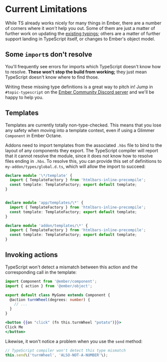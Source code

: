 # Current Limitations

While TS already works nicely for many things in Ember, there are a number of corners where it _won't_ help you out. Some of them are just a matter of further work on updating the [existing typings](https://github.com/DefinitelyTyped/DefinitelyTyped/tree/master/types/ember); others are a matter of further support landing in TypeScript itself, or changes to Ember's object model.

## Some `import`s don't resolve

You'll frequently see errors for imports which TypeScript doesn't know how to resolve. **These won't stop the build from working;** they just mean TypeScript doesn't know where to find those.

Writing these missing type definitions is a great way to pitch in! Jump in `#topic-typescript` on the [Ember Community Discord server](https://discord.gg/zT3asNS) and we'll be happy to help you.

## Templates

Templates are currently totally non-type-checked. This means that you lose any safety when moving into a template context, even if using a Glimmer `Component` in Ember Octane.

Addons need to import templates from the associated `.hbs` file to bind to the layout of any components they export. The TypeScript compiler will report that it cannot resolve the module, since it does not know how to resolve files ending in `.hbs`. To resolve this, you can provide this set of definitions to `my-addon/types/global.d.ts`, which will allow the import to succeed:

```ts
declare module '\*/template' {
  import { TemplateFactory } from 'htmlbars-inline-precompile';
  const template: TemplateFactory; export default template;
}


declare module 'app/templates/\*' {
  import { TemplateFactory } from 'htmlbars-inline-precompile';
  const template: TemplateFactory; export default template;
}

declare module 'addon/templates/\*' {
  import { TemplateFactory } from 'htmlbars-inline-precompile';
  const template: TemplateFactory; export default template;
}
```

## Invoking actions

TypeScript won't detect a mismatch between this action and the corresponding call in the template:

```ts
import Component from '@ember/component';
import { action } from '@ember/object';

export default class MyGame extends Component {
  @action turnWheel(degrees: number) {
    // ... 
  }
} 
```

```hbs
<button {{on "click" (fn this.turnWheel "potato")}}>
Click Me 
</button>
```

Likewise, it won't notice a problem when you use the `send` method:

```ts
// TypeScript compiler won't detect this type mismatch
this.send\('turnWheel', 'ALSO-NOT-A-NUMBER'\);
```
